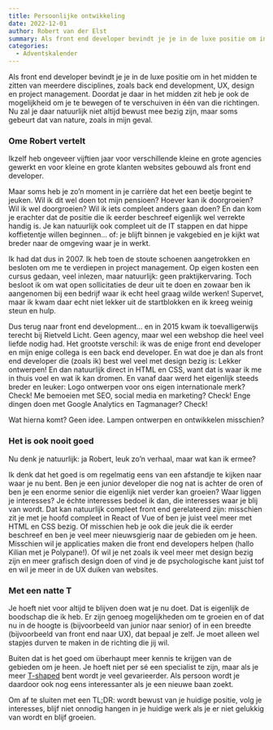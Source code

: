 ```yaml
---
title: Persoonlijke ontwikkeling
date: 2022-12-01
author: Robert van der Elst
summary: Als front end developer bevindt je je in de luxe positie om in het midden te zitten van meerdere disciplines, zoals back end development, UX, design en project management. Doordat je daar in het midden zit heb je ook de mogelijkheid om je te bewegen of te verschuiven in één van die richtingen. Nu zal je daar natuurlijk niet altijd bewust mee bezig zijn, maar soms gebeurt dat van nature, zoals in mijn geval.
categories:
  - Adventskalender
---
```


Als front end developer bevindt je je in de luxe positie om in het midden te zitten van meerdere disciplines, zoals back end development, UX, design en project management. Doordat je daar in het midden zit heb je ook de mogelijkheid om je te bewegen of te verschuiven in één van die richtingen. Nu zal je daar natuurlijk niet altijd bewust mee bezig zijn, maar soms gebeurt dat van nature, zoals in mijn geval.

### Ome Robert vertelt

Ikzelf heb ongeveer vijftien jaar voor verschillende kleine en grote agencies gewerkt en voor kleine en grote klanten websites gebouwd als front end developer.

Maar soms heb je zo’n moment in je carrière dat het een beetje begint te jeuken. Wil ik dit wel doen tot mijn pensioen? Hoever kan ik doorgroeien? Wil ik wel doorgroeien? Wil ik iets compleet anders gaan doen? En dan kom je erachter dat de positie die ik eerder beschreef eigenlijk wel verrekte handig is. Je kan natuurlijk ook compleet uit de IT stappen en dat hippe koffietentje willen beginnen… of: je blijft binnen je vakgebied en je kijkt wat breder naar de omgeving waar je in werkt.

Ik had dat dus in 2007. Ik heb toen de stoute schoenen aangetrokken en besloten om me te verdiepen in project management. Op eigen kosten een cursus gedaan, veel inlezen, maar natuurlijk: geen praktijkervaring. Toch besloot ik om wat open sollicitaties de deur uit te doen en zowaar ben ik aangenomen bij een bedrijf waar ik echt heel graag wilde werken! Supervet, maar ik kwam daar echt niet lekker uit de startblokken en ik kreeg weinig steun en hulp.

Dus terug naar front end development… en in 2015 kwam ik toevalligerwijs terecht bij Rietveld Licht. Geen agency, maar wel een webshop die heel veel liefde nodig had. Het grootste verschil: ik was de enige front end developer en mijn enige collega is een back end developer. En wat doe je dan als front end developer die (zoals ik) best wel veel met design bezig is: Lekker ontwerpen! En dan natuurlijk direct in HTML en CSS, want dat is waar ik me in thuis voel en wat ik kan dromen. En vanaf daar werd het eigenlijk steeds breder en leuker: Logo ontwerpen voor ons eigen internationale merk? Check! Me bemoeien met SEO, social media en marketing? Check! Enge dingen doen met Google Analytics en Tagmanager? Check!

Wat hierna komt? Geen idee. Lampen ontwerpen en ontwikkelen misschien?

### Het is ook nooit goed

Nu denk je natuurlijk: ja Robert, leuk zo’n verhaal, maar wat kan ik ermee?

Ik denk dat het goed is om regelmatig eens van een afstandje te kijken naar waar je nu bent. Ben je een junior developer die nog nat is achter de oren of ben je een enorme senior die eigenlijk niet verder kan groeien? Waar liggen je interesses? Je échte interesses bedoel ik dan, die interesses waar je blij van wordt. Dat kan natuurlijk compleet front end gerelateerd zijn: misschien zit je met je hoofd compleet in React of Vue of ben je juist veel meer met HTML en CSS bezig. Of misschien heb je ook die jeuk die ik eerder beschreef en ben je veel meer nieuwsgierig naar de gebieden om je heen. Misschien wil je applicaties maken die front end developers helpen (hallo Kilian met je Polypane!). Of wil je net zoals ik veel meer met design bezig zijn en meer grafisch design doen of vind je de psychologische kant juist tof en wil je meer in de UX duiken van websites.

### Met een natte T

Je hoeft niet voor altijd te blijven doen wat je nu doet. Dat is eigenlijk de boodschap die ik heb. Er zijn genoeg mogelijkheden om te groeien en of dat nu in de hoogte is (bijvoorbeeld van junior naar senior) of in een breedte (bijvoorbeeld van front end naar UX), dat bepaal je zelf. Je moet alleen wel stapjes durven te maken in de richting die jij wil.

Buiten dat is het goed om überhaupt meer kennis te krijgen van de gebieden om je heen. Je hoeft niet per sé een
specialist te zijn, maar als je meer [T-shaped](https://agilescrumgroup.nl/t-shaped) bent wordt je veel
gevarieerder. Als persoon wordt je daardoor ook nog eens interessanter als je een nieuwe baan zoekt.

Om af te sluiten met een TL;DR: wordt bewust van je huidige positie, volg je interesses, blijf niet onnodig hangen in je huidige werk als je er niet gelukkig van wordt en blijf groeien.
